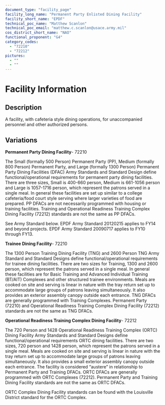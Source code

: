 ```yaml
---
document_type: "facility_page"
facility_long_name: "Permanent Party Enlisted Dining Facility"
facility_short_name: "EPDF"
technical_poc_name: "Matthew Scanlon"
technical_poc_email: "matthew.c.scanlon@usace.army.mil"
cos_district_short_name: "NAO"
functional_proponent: "G4"
category_codes:
  - "72210"
  - "72212"
pictures:
  - ""
  - ""
---
```


# Facility Information

## Description

A facility, with cafeteria style dining operations, for unaccompanied personnel and other authorized persons.

## Variations

**Permanent Party Dining Facility**- 72210

The Small (formally 500 Person) Permanent Party (PP), Medium (formally 800 Person) Permanent Party, and Large (formally 1300 Person) Permanent Party Dining Facilities (DFAC) Army Standards and Standard Design define functional/operational requirements for permanent party dining facilities. There are three sizes, Small is 400-660 person, Medium is 661-1056 person and Large is 1057-1716 person, which represent the patrons served in a single meal. In general these facilities are set up similar to a college cafeteria/food court style serving where larger varieties of food are prepared. PP DFACs are not necessarily programmed with housing or training facilities. Training and Operational Readiness Training Complex Dining Facility (72212) standards are not the same as PP DFACs.

See Army Standard below. EPDF Army Standard 20120215 applies to FY14 and beyond projects. EPDF Army Standard 20090717 applies to FY10 through FY13.

**Trainee Dining Facility**- 72210

The 1300 Person Training Dining Facility (TNG) and 2600 Person TNG Army Standard and Standard Designs define functional/operational requirements for trainee dining facilities. There are two sizes for Training, 1300 and 2600 person, which represent the patrons served in a single meal. In general these facilities are for Basic Training and Advanced Individual Training (BT/AIT) Complexes and other structured trainee environments. Meals are cooked on site and serving is linear in nature with the tray return set up to accommodate large groups of patrons leaving simultaneously. It also provides an exterior assembly canopy outside each entrance. TNG DFACs are generally programmed with Training Complexes. Permanent Party (72210) and Operational Readiness Training Complex Dining Facility (72212) standards are not the same as TNG DFACs.

**Operational Readiness Training Complex Dining Facility**- 72212

The 720 Person and 1428 Operational Readiness Training Complex (ORTC) Dining Facility Army Standards and Standard Designs define functional/operational requirements ORTC dining facilities. There are two sizes, 720 person and 1428 person, which represent the patrons served in a single meal. Meals are cooked on site and serving is linear in nature with the tray return set up to accommodate large groups of patrons leaving simultaneously. It also provides a small exterior assembly canopy outside each entrance. The facility is considered “austere” in relationship to Permanent Party and Training DFACs. ORTC DFACs are generally programmed with ORTC Complexes (72212). Permanent Party and Training Dining Facility standards are not the same as ORTC DFACs.

ORTC Complex Dining Facility standards can be found with the Louisville District standard for the ORTC Complex.

